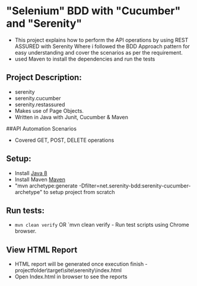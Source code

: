 # "Selenium" BDD with "Cucumber" and "Serenity"
* This project explains how to perform the API operations by using REST ASSURED with Serenity
Where i followed the BDD Approach pattern for easy understanding and cover the scenarios as per the 
requirement.
* used Maven to install the dependencies and run the tests

## Project Description:
* serenity
* serenity.cucumber
* serenity.restassured
* Makes use of Page Objects.
* Written in Java with Junit, Cucumber & Maven

##API Automation Scenarios
* Covered GET, POST, DELETE operations 
 
## Setup:
* Install [Java 8](http://www.oracle.com/technetwork/java/javase/overview/java8-2100321.html)
* Install Maven [Maven](https://maven.apache.org/)
* "mvn archetype:generate -Dfilter=net.serenity-bdd:serenity-cucumber-archetype" to setup project from scratch

## Run tests:
* `mvn clean verify` OR `mvn clean verify  - Run test scripts using Chrome browser.

## View HTML Report
* HTML report will be generated once execution finish -projectfolder\target\site\serenity\index.html
* Open Index.html in browser to see the reports


